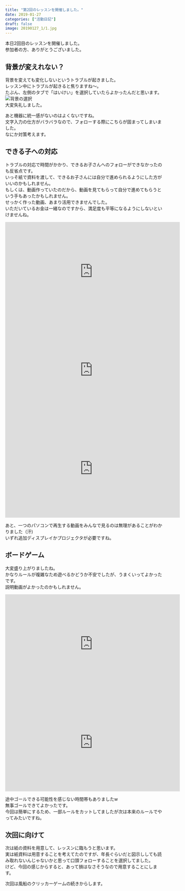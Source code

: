 ```yaml
---
title: "第2回のレッスンを開催しました。"
date: 2019-01-27
categories: ["活動日記"]
draft: false
image: 20190127_1/1.jpg
---
```


本日2回目のレッスンを開催しました。  
参加者の方、ありがとうございました。  

## 背景が変えれない？

背景を変えても変化しないというトラブルが起きました。  
レッスン中にトラブルが起きると焦りますね〜。  
たぶん、左側のタブで「はいけい」を選択していたらよかったんだと思います。  
![背景の選択](/img/post/20190127_1/2.png)  
大変失礼しました。  
 
あと機器に統一感がないのはよくないですね。  
文字入力の仕方がバラバラなので、フォローする際にこちらが固まってしまいました。  
なにか対策考えます。  

## できる子への対応

トラブルの対応で時間がかかり、できるお子さんへのフォローができなかったのも反省点です。  
いっそ紙で資料を渡して、できるお子さんには自分で進められるようにした方がいいのかもしれません。  
もしくは、動画作っていたのだから、動画を見てもらって自分で進めてもらうという手もあったかもしれません。  
せっかく作った動画、あまり活用できませんでした。  
いただいているお金は一緒なのですから、満足度も平等になるようにしないといけませんね。  

<iframe width="560" height="315" src="https://www.youtube.com/embed/XeQQ0ZlmVV0" frameborder="0" allow="accelerometer; autoplay; encrypted-media; gyroscope; picture-in-picture" allowfullscreen></iframe>
<br>
<iframe width="560" height="315" src="https://www.youtube.com/embed/Fr0HaN63qvg" frameborder="0" allow="accelerometer; autoplay; encrypted-media; gyroscope; picture-in-picture" allowfullscreen></iframe>
<br>
<iframe width="560" height="315" src="https://www.youtube.com/embed/SPKbKG2jioM" frameborder="0" allow="accelerometer; autoplay; encrypted-media; gyroscope; picture-in-picture" allowfullscreen></iframe>

あと、一つのパソコンで再生する動画をみんなで見るのは無理があることがわかりました（汗)  
いずれ追加ディスプレイかプロジェクタが必要ですね。  

## ボードゲーム

大変盛り上がりましたね。  
かなりルールが複雑なため遊べるかどうか不安でしたが、うまくいってよかったです。  
説明動画がよかったのかもしれません。  

<iframe width="560" height="315" src="https://www.youtube.com/embed/5Wd-YCS--I0" frameborder="0" allow="accelerometer; autoplay; encrypted-media; gyroscope; picture-in-picture" allowfullscreen></iframe>
<br>
<iframe width="560" height="315" src="https://www.youtube.com/embed/DhMbOB2LxRg" frameborder="0" allow="accelerometer; autoplay; encrypted-media; gyroscope; picture-in-picture" allowfullscreen></iframe>

途中ゴールできる可能性を感じない時間帯もありましたw  
無事ゴールできてよかったです。  
今回は簡単にするため、一部ルールをカットしてましたが次は本来のルールでやってみたいですね。  

## 次回に向けて

次は紙の資料を用意して、レッスンに臨もうと思います。  
実は紙資料は用意することを考えてたのですが、年長ぐらいだと図示ししても読み取れないんじゃないかと思って口頭フォローすることを選択してました。  
けど、今回の感じからすると、あって損はなさそうなので用意することにします。  

次回は風船のクリッカーゲームの続きからします。  


